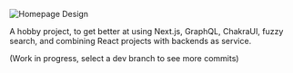![Homepage Design](https://repository-images.githubusercontent.com/580404550/4d37172e-cfb7-44a3-9f94-16ae3774b101)


A hobby project, to get better at using Next.js, GraphQL, ChakraUI, fuzzy search, and combining React projects with backends as service.

(Work in progress, select a dev branch to see more commits)
